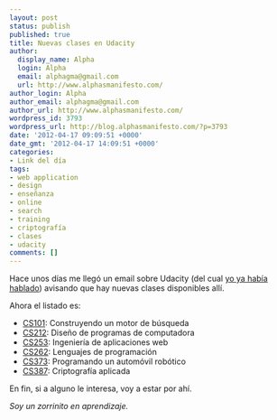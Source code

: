 ```yaml
---
layout: post
status: publish
published: true
title: Nuevas clases en Udacity
author:
  display_name: Alpha
  login: Alpha
  email: alphagma@gmail.com
  url: http://www.alphasmanifesto.com/
author_login: Alpha
author_email: alphagma@gmail.com
author_url: http://www.alphasmanifesto.com/
wordpress_id: 3793
wordpress_url: http://blog.alphasmanifesto.com/?p=3793
date: '2012-04-17 09:09:51 +0000'
date_gmt: '2012-04-17 14:09:51 +0000'
categories:
- Link del día
tags:
- web application
- design
- enseñanza
- online
- search
- training
- criptografía
- clases
- udacity
comments: []
---
```


Hace unos días me llegó un email sobre Udacity (del cual [yo ya había hablado](https://blog.alphasmanifesto.com/2012/01/31/udacity/)) avisando que hay nuevas clases disponibles allí.

Ahora el listado es:

- [CS101](http://www.udacity.com/overview/Course/cs101/CourseRev/apr2012): Construyendo un motor de búsqueda
- [CS212](http://www.udacity.com/overview/Course/cs212/CourseRev/apr2012): Diseño de programas de computadora
- [CS253](http://www.udacity.com/overview/Course/cs253/CourseRev/apr2012): Ingeniería de aplicaciones web
- [CS262](http://www.udacity.com/overview/Course/cs262/CourseRev/apr2012): Lenguajes de programación
- [CS373](http://www.udacity.com/overview/Course/cs373/CourseRev/apr2012): Programando un automóvil robótico
- [CS387](http://www.udacity.com/overview/Course/cs387/CourseRev/apr2012): Criptografía aplicada

En fin, si a alguno le interesa, voy a estar por ahí.

_Soy un zorrinito en aprendizaje._
